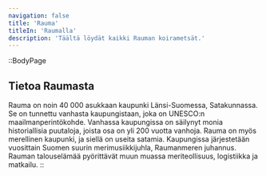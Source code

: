 ```yaml
---
navigation: false
title: 'Rauma'
titleIn: 'Raumalla'
description: 'Täältä löydät kaikki Rauman koirametsät.'
---
```


::BodyPage
## Tietoa Raumasta
Rauma on noin 40 000 asukkaan kaupunki Länsi-Suomessa, Satakunnassa. Se on tunnettu vanhasta kaupungistaan, joka on UNESCO:n maailmanperintökohde. Vanhassa kaupungissa on säilynyt monia historiallisia puutaloja, joista osa on yli 200 vuotta vanhoja. Rauma on myös merellinen kaupunki, ja siellä on useita satamia. Kaupungissa järjestetään vuosittain Suomen suurin merimusiikkijuhla, Raumanmeren juhannus. Rauman talouselämää pyörittävät muun muassa meriteollisuus, logistiikka ja matkailu.
::